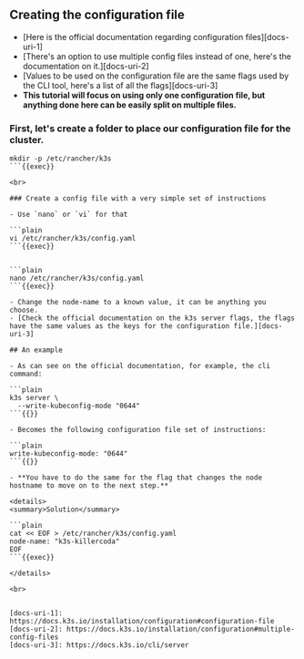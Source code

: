 ## Creating the configuration file

- [Here is the official documentation regarding configuration files][docs-uri-1]
- [There's an option to use multiple config files instead of one, here's the documentation on it.][docs-uri-2]
- [Values to be used on the configuration file are the same flags used by the CLI tool, here's a list of all the flags][docs-uri-3]
- **This tutorial will focus on using only one configuration file, but anything done here can be easily split on multiple files.**

### First, let's create a folder to place our configuration file for the cluster.
```plain
mkdir -p /etc/rancher/k3s
```{{exec}}

<br>

### Create a config file with a very simple set of instructions

- Use `nano` or `vi` for that

```plain
vi /etc/rancher/k3s/config.yaml
```{{exec}}


```plain
nano /etc/rancher/k3s/config.yaml
```{{exec}}

- Change the node-name to a known value, it can be anything you choose.
- [Check the official documentation on the k3s server flags, the flags have the same values as the keys for the configuration file.][docs-uri-3]

## An example

- As can see on the official documentation, for example, the cli command:

```plain
k3s server \
  --write-kubeconfig-mode "0644"
```{{}}

- Becomes the following configuration file set of instructions:

```plain
write-kubeconfig-mode: "0644"
```{{}}

- **You have to do the same for the flag that changes the node hostname to move on to the next step.**

<details>
<summary>Solution</summary>

```plain
cat << EOF > /etc/rancher/k3s/config.yaml
node-name: "k3s-killercoda"
EOF
```{{exec}}

</details>

<br>


[docs-uri-1]: https://docs.k3s.io/installation/configuration#configuration-file
[docs-uri-2]: https://docs.k3s.io/installation/configuration#multiple-config-files
[docs-uri-3]: https://docs.k3s.io/cli/server